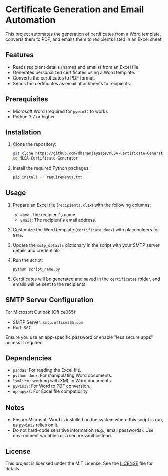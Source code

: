 # Certificate Generation and Email Automation

This project automates the generation of certificates from a Word template, converts them to PDF, and emails them to recipients listed in an Excel sheet.

## Features
- Reads recipient details (names and emails) from an Excel file.
- Generates personalized certificates using a Word template.
- Converts the certificates to PDF format.
- Sends the certificates as email attachments to recipients.

## Prerequisites
- Microsoft Word (required for `pywin32` to work).
- Python 3.7 or higher.

## Installation
1. Clone the repository:
    ```bash
    git clone https://github.com/dhananjayaaps/MLSA-Certificate-Generator
    cd MLSA-Certificate-Generator
    ```
2. Install the required Python packages:
    ```bash
    pip install -r requirements.txt
    ```

## Usage
1. Prepare an Excel file (`recipients.xlsx`) with the following columns:
   - `Name`: The recipient's name.
   - `Email`: The recipient's email address.

2. Customize the Word template (`certificate.docx`) with placeholders for `Name`.

3. Update the `smtp_details` dictionary in the script with your SMTP server details and credentials.

4. Run the script:
    ```bash
    python script_name.py
    ```

5. Certificates will be generated and saved in the `certificates` folder, and emails will be sent to the recipients.

## SMTP Server Configuration
For Microsoft Outlook (Office365):
- SMTP Server: `smtp.office365.com`
- Port: `587`

Ensure you use an app-specific password or enable "less secure apps" access if required.

## Dependencies
- `pandas`: For reading the Excel file.
- `python-docx`: For manipulating Word documents.
- `lxml`: For working with XML in Word documents.
- `pywin32`: For Word to PDF conversion.
- `openpyxl`: For Excel file compatibility.

## Notes
- Ensure Microsoft Word is installed on the system where this script is run, as `pywin32` relies on it.
- Do not hard-code sensitive information (e.g., email passwords). Use environment variables or a secure vault instead.

## License
This project is licensed under the MIT License. See the [LICENSE](LICENSE) file for details.
